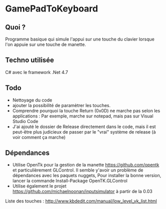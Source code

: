# GamePadToKeyboard

## Quoi ?
Programme basique qui simule l'appui sur une touche du clavier lorsque l'on appuie sur une touche de manette.

## Techno utilisée
C# avec le framework .Net 4.7 

## Todo
- Nettoyage du code 
- ajouter la possibilité de paramètrer les touches.
- Comprendre pourquoi la touche Return (0x0D) ne marche pas selon les applications : Par exemple, marche sur notepad, mais pas sur Visual Studio Code
- J'ai ajouté le dossier de Release directement dans le code, mais il est peut-être plus judicieux de passer par le "vrai" système de release (à voir comment ça marche)

## Dépendances
- Utilise OpenTk pour la gestion de la manette https://github.com/opentk  et particulièrement GLControl.
Il semble y'avoir un problème de dépendances avec les paquets nuggets, Pour installer la bonne version, lancer la commande Install-Package OpenTK.GLControl
- Utilise également le projet https://github.com/michaelnoonan/inputsimulator à partir de la 0.03

Liste des touches : http://www.kbdedit.com/manual/low_level_vk_list.html
